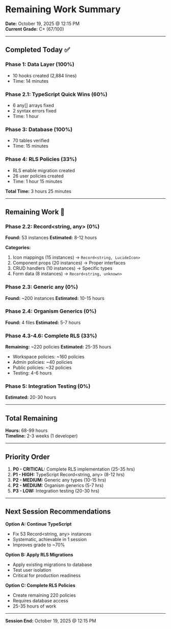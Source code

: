 # Remaining Work Summary
**Date:** October 19, 2025 @ 12:15 PM  
**Current Grade:** C+ (67/100)

---

## Completed Today ✅

### Phase 1: Data Layer (100%)
- 10 hooks created (2,884 lines)
- Time: 14 minutes

### Phase 2.1: TypeScript Quick Wins (60%)
- 6 any[] arrays fixed
- 2 syntax errors fixed
- Time: 1 hour

### Phase 3: Database (100%)
- 70 tables verified
- Time: 15 minutes

### Phase 4: RLS Policies (33%)
- RLS enable migration created
- 26 user policies created
- Time: 1 hour 15 minutes

**Total Time:** 3 hours 25 minutes

---

## Remaining Work 🔴

### Phase 2.2: Record<string, any> (0%)
**Found:** 53 instances
**Estimated:** 8-12 hours

**Categories:**
1. Icon mappings (15 instances) → `Record<string, LucideIcon>`
2. Component props (20 instances) → Proper interfaces
3. CRUD handlers (10 instances) → Specific types
4. Form data (8 instances) → `Record<string, unknown>`

### Phase 2.3: Generic any (0%)
**Found:** ~200 instances
**Estimated:** 10-15 hours

### Phase 2.4: Organism Generics (0%)
**Found:** 4 files
**Estimated:** 5-7 hours

### Phase 4.3-4.6: Complete RLS (33%)
**Remaining:** ~220 policies
**Estimated:** 25-35 hours

- Workspace policies: ~160 policies
- Admin policies: ~40 policies
- Public policies: ~32 policies
- Testing: 4-6 hours

### Phase 5: Integration Testing (0%)
**Estimated:** 20-30 hours

---

## Total Remaining

**Hours:** 68-99 hours  
**Timeline:** 2-3 weeks (1 developer)

---

## Priority Order

1. **P0 - CRITICAL:** Complete RLS implementation (25-35 hrs)
2. **P1 - HIGH:** TypeScript Record<string, any> (8-12 hrs)
3. **P2 - MEDIUM:** Generic any types (10-15 hrs)
4. **P2 - MEDIUM:** Organism generics (5-7 hrs)
5. **P3 - LOW:** Integration testing (20-30 hrs)

---

## Next Session Recommendations

**Option A: Continue TypeScript**
- Fix 53 Record<string, any> instances
- Systematic, achievable in 1 session
- Improves grade to ~70%

**Option B: Apply RLS Migrations**
- Apply existing migrations to database
- Test user isolation
- Critical for production readiness

**Option C: Complete RLS Policies**
- Create remaining 220 policies
- Requires database access
- 25-35 hours of work

---

**Session End:** October 19, 2025 @ 12:15 PM
